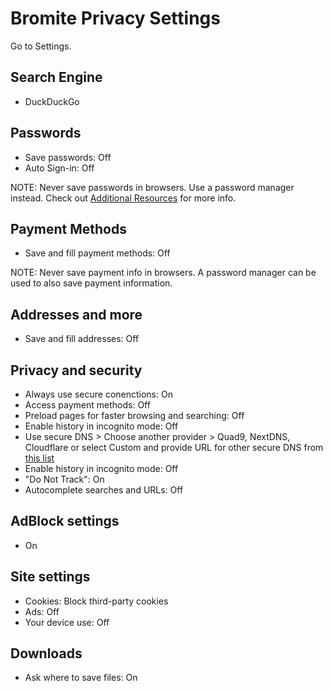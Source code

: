 # Bromite Privacy Settings

Go to Settings.



## Search Engine
- DuckDuckGo



## Passwords
- Save passwords: Off
- Auto Sign-in: Off

NOTE: Never save passwords in browsers. Use a password manager instead. Check out [Additional Resources](https://github.com/the-weird-aquarian/privacy-settings#additional-resources) for more info.



## Payment Methods
- Save and fill payment methods: Off

NOTE: Never save payment info in browsers. A password manager can be used to also save payment information.



## Addresses and more
- Save and fill addresses: Off



## Privacy and security
- Always use secure conenctions: On
- Access payment methods: Off
- Preload pages for faster browsing and searching: Off
- Enable history in incognito mode: Off
- Use secure DNS > Choose another provider > Quad9, NextDNS, Cloudflare or select Custom and provide URL for other secure DNS from [this list](https://privacyguides.org/providers/dns/)
- Enable history in incognito mode: Off
- "Do Not Track": On
- Autocomplete searches and URLs: Off



## AdBlock settings
- On



## Site settings
- Cookies: Block third-party cookies
- Ads: Off
- Your device use: Off



## Downloads
- Ask where to save files: On
